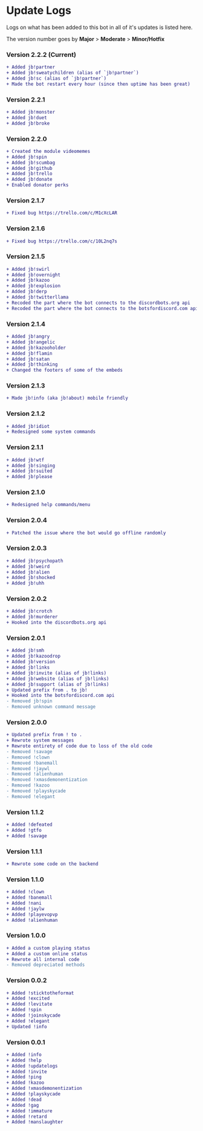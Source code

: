 # <i class="twa twa-page-facing-up"></i> Update Logs
Logs on what has been added to this bot in all of it's updates is listed here.

The version number goes by **Major** > **Moderate** > **Minor/Hotfix**

### Version 2.2.2 (Current)
```diff
+ Added jb!partner
+ Added jb!sweatychildren (alias of `jb!partner`)
+ Added jb!sc (alias of `jb!partner`)
+ Made the bot restart every hour (since then uptime has been great)
```

### Version 2.2.1
```diff
+ Added jb!monster
+ Added jb!duet
+ Added jb!broke
```

### Version 2.2.0
```diff
+ Created the module videomemes
+ Added jb!spin 
+ Added jb!scumbag
+ Added jb!github
+ Added jb!trello
+ Added jb!donate
+ Enabled donator perks 
```

### Version 2.1.7 
```diff
+ Fixed bug https://trello.com/c/M1cXcLAR
```

### Version 2.1.6
```diff
+ Fixed bug https://trello.com/c/10L2nq7s
```

### Version 2.1.5
```diff
+ Added jb!swirl
+ Added jb!overnight
+ Added jb!kazoo
+ Added jb!explosion
+ Added jb!derp
+ Added jb!twitterllama
+ Recoded the part where the bot connects to the discordbots.org api
+ Recoded the part where the bot connects to the botsfordiscord.com api
```

### Version 2.1.4
```diff
+ Added jb!angry
+ Added jb!angelic
+ Added jb!kazooholder
+ Added jb!flamin
+ Added jb!satan
+ Added jb!thinking
+ Changed the footers of some of the embeds
```

### Version 2.1.3
```diff
+ Made jb!info (aka jb!about) mobile friendly
```

### Version 2.1.2
```diff
+ Added jb!idiot
+ Redesigned some system commands
```

### Version 2.1.1 
```diff
+ Added jb!wtf
+ Added jb!singing
+ Added jb!suited
+ Added jb!please
```

### Version 2.1.0
```diff
+ Redesigned help commands/menu
```

### Version 2.0.4
```diff
+ Patched the issue where the bot would go offline randomly
```

### Version 2.0.3
```diff
+ Added jb!psychopath
+ Added jb!weird
+ Added jb!alien
+ Added jb!shocked
+ Added jb!uhh
```

### Version 2.0.2
```diff
+ Added jb!crotch
+ Added jb!murderer
+ Hooked into the discordbots.org api
```

### Version 2.0.1
```diff
+ Added jb!smh
+ Added jb!kazoodrop
+ Added jb!version
+ Added jb!links
+ Added jb!invite (alias of jb!links) 
+ Added jb!website (alias of jb!links)
+ Added jb!support (alias of jb!links)
+ Updated prefix from . to jb!
+ Hooked into the botsfordiscord.com api
- Removed jb!spin
- Removed unknown command message
```

### Version 2.0.0
```diff
+ Updated prefix from ! to .
+ Rewrote system messages
+ Rewrote entirety of code due to loss of the old code
- Removed !savage
- Removed !clown
- Removed !banemall
- Removed !jaywl
- Removed !alienhuman
- Removed !xmasdemonentization
- Removed !kazoo
- Removed !playskycade
- Removed !elegant
```

### Version 1.1.2
```diff
+ Added !defeated
+ Added !gtfo
+ Added !savage
```

### Version 1.1.1
```diff
+ Rewrote some code on the backend
```

### Version 1.1.0
```diff
+ Added !clown
+ Added !banemall
+ Added !nani
+ Added !jaylw
+ Added !playevopvp
+ Added !alienhuman
```

### Version 1.0.0
```diff
+ Added a custom playing status
+ Added a custom online status
+ Rewrote all internal code
- Removed depreciated methods
```

### Version 0.0.2
```diff
+ Added !sticktotheformat
+ Added !excited
+ Added !levitate
+ Added !spin
+ Added !joinskycade
+ Added !elegant
+ Updated !info
```

### Version 0.0.1
```diff
+ Added !info
+ Added !help
+ Added !updatelogs
+ Added !invite
+ Added !ping
+ Added !kazoo
+ Added !xmasdemonentization
+ Added !playskycade
+ Added !dead
+ Added !gag
+ Added !immature
+ Added !retard
+ Added !manslaughter
```

<meta property="og:type" content="website">
<meta property="og:title" content="JackBot">
<meta property="og:description" content="This is the official website and documentation for JackBot. JackBot is a Discord Bot full of memes, quotes and many other things that are about or relevant to the YouTuber JackSucksAtLife.">
<meta name="og:image" content="https://raw.githubusercontent.com/Cairo2k18/jackbot/master/docs/logo2.jpg">
<meta name="theme-color" content="#FF1919">